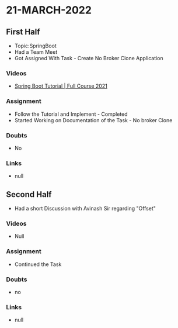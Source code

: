 # 21-MARCH-2022

## First Half

- Topic:SpringBoot
- Had a Team Meet
- Got Assigned With Task - Create No Broker Clone Application

### Videos

- [Spring Boot Tutorial | Full Course 2021](https://www.youtube.com/watch?v=9SGDpanrc8U)

### Assignment 

- Follow the Tutorial and Implement - Completed
- Started Working on Documentation of the Task - No broker Clone

### Doubts

- No

### Links

- null

## Second Half
 
- Had a short Discussion with Avinash Sir regarding "Offset"

### Videos

- Null

### Assignment 

- Continued the Task 

### Doubts

- no

### Links

- null